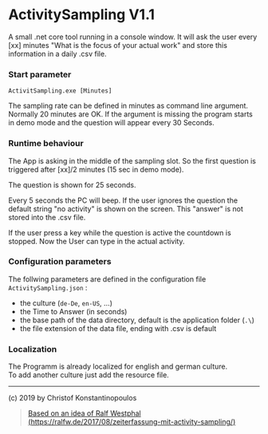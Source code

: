 # ActivitySampling V1.1
A small .net core tool running in a console window.
It will ask the user every [xx] minutes
"What is the focus of your actual work" 
and store this information in a daily .csv file.

### Start parameter
    ActivitSampling.exe [Minutes]
The sampling rate can be defined in minutes as command
line argument. Normally 20 minutes are OK. If the argument is 
missing the program starts in demo mode and the question will
appear every 30 Seconds.

### Runtime behaviour
The App is asking in the middle of the sampling slot. So the
first question is triggered after [xx]/2 minutes (15 sec in demo mode).

The question is shown for 25 seconds.  

Every 5 seconds the PC will beep. If the user ignores the question
the default string "no activity" is shown on the screen. This "answer"
is not stored into the .csv file.

If the user press a key while the question is active the countdown 
is stopped. Now the User can type in the actual activity. 

### Configuration parameters
The follwing parameters are defined in the configuration file
`ActivitySampling.json` :
- the culture (`de-De`, `en-US`, ...) 
- the Time to Answer (in seconds)
- the base path of the data directory, default is the application folder (`.\`)
- the file extension of the data file, ending with .csv is default

### Localization
The Programm is already localized for english and german culture.  
To add another culture just add the resource file.

---

(c) 2019 by Christof Konstantinopoulos

>[Based on an idea of Ralf Westphal 
(https://ralfw.de/2017/08/zeiterfassung-mit-activity-sampling/)](
https://ralfw.de/2017/08/zeiterfassung-mit-activity-sampling/)
